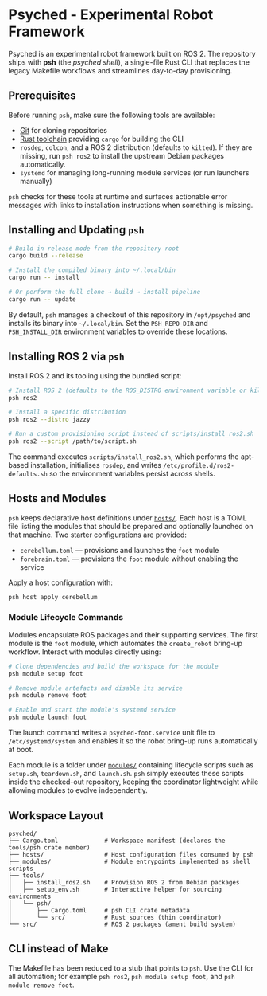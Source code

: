 # Psyched - Experimental Robot Framework

Psyched is an experimental robot framework built on ROS 2. The repository ships with
**psh** (the *psyched shell*), a single-file Rust CLI that replaces the legacy
Makefile workflows and streamlines day-to-day provisioning.

## Prerequisites

Before running `psh`, make sure the following tools are available:

- [Git](https://git-scm.com/) for cloning repositories
- [Rust toolchain](https://rustup.rs/) providing `cargo` for building the CLI
- `rosdep`, `colcon`, and a ROS 2 distribution (defaults to `kilted`). If they are
  missing, run `psh ros2` to install the upstream Debian packages automatically.
- `systemd` for managing long-running module services (or run launchers manually)

`psh` checks for these tools at runtime and surfaces actionable error messages with
links to installation instructions when something is missing.

## Installing and Updating `psh`

```bash
# Build in release mode from the repository root
cargo build --release

# Install the compiled binary into ~/.local/bin
cargo run -- install

# Or perform the full clone → build → install pipeline
cargo run -- update
```

By default, `psh` manages a checkout of this repository in `/opt/psyched` and installs
its binary into `~/.local/bin`. Set the `PSH_REPO_DIR` and `PSH_INSTALL_DIR`
environment variables to override these locations.

## Installing ROS 2 via `psh`

Install ROS 2 and its tooling using the bundled script:

```bash
# Install ROS 2 (defaults to the ROS_DISTRO environment variable or kilted)
psh ros2

# Install a specific distribution
psh ros2 --distro jazzy

# Run a custom provisioning script instead of scripts/install_ros2.sh
psh ros2 --script /path/to/script.sh
```

The command executes `scripts/install_ros2.sh`, which performs the apt-based
installation, initialises `rosdep`, and writes `/etc/profile.d/ros2-defaults.sh`
so the environment variables persist across shells.

## Hosts and Modules

`psh` keeps declarative host definitions under [`hosts/`](hosts/). Each host is a TOML
file listing the modules that should be prepared and optionally launched on that
machine. Two starter configurations are provided:

- `cerebellum.toml` — provisions and launches the `foot` module
- `forebrain.toml` — provisions the `foot` module without enabling the service

Apply a host configuration with:

```bash
psh host apply cerebellum
```

### Module Lifecycle Commands

Modules encapsulate ROS packages and their supporting services. The first module is the
`foot` module, which automates the `create_robot` bring-up workflow. Interact with
modules directly using:

```bash
# Clone dependencies and build the workspace for the module
psh module setup foot

# Remove module artefacts and disable its service
psh module remove foot

# Enable and start the module's systemd service
psh module launch foot
```

The launch command writes a `psyched-foot.service` unit file to `/etc/systemd/system`
and enables it so the robot bring-up runs automatically at boot.

Each module is a folder under [`modules/`](modules/) containing lifecycle scripts such as
`setup.sh`, `teardown.sh`, and `launch.sh`. `psh` simply executes these scripts inside the
checked-out repository, keeping the coordinator lightweight while allowing modules to
evolve independently.

## Workspace Layout

```
psyched/
├── Cargo.toml             # Workspace manifest (declares the tools/psh crate member)
├── hosts/                 # Host configuration files consumed by psh
├── modules/               # Module entrypoints implemented as shell scripts
├── tools/
│   ├── install_ros2.sh    # Provision ROS 2 from Debian packages
│   ├── setup_env.sh       # Interactive helper for sourcing environments
│   └── psh/
│       ├── Cargo.toml     # psh CLI crate metadata
│       └── src/           # Rust sources (thin coordinator)
└── src/                   # ROS 2 packages (ament build system)
```

## CLI instead of Make

The Makefile has been reduced to a stub that points to `psh`. Use the CLI for all
automation; for example `psh ros2`, `psh module setup foot`, and `psh module remove foot`.
